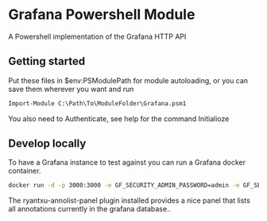 
# Grafana Powershell Module

A Powershell implementation of the Grafana HTTP API

## Getting started

Put these files in $env:PSModulePath for module autoloading, or you can save them wherever you want and run
```cmd
Import-Module C:\Path\To\ModuleFolder\Grafana.psm1 
``` 

You also need to Authenticate, see help for the command Initialioze

## Develop locally

To have a Grafana instance to test against you can run a Grafana docker container.

```cmd
docker run -d -p 3000:3000 -e GF_SECURITY_ADMIN_PASSWORD=admin -e GF_SECURITY_ADMIN_USER=admin123 -e GF_INSTALL_PLUGINS=ryantxu-annolist-panel--name=grafana grafana/grafana
```

The ryantxu-annolist-panel plugin installed provides a nice panel that lists all annotations currently in the grafana database..